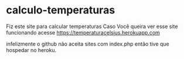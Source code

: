 # calculo-temperaturas
Fiz este site para calcular temperaturas
Caso Você queira ver esse site funcionando acesse https://temperaturacelsius.herokuapp.com 

infelizmente o github não aceita sites com index.php então tive que hospedar no heroku.
